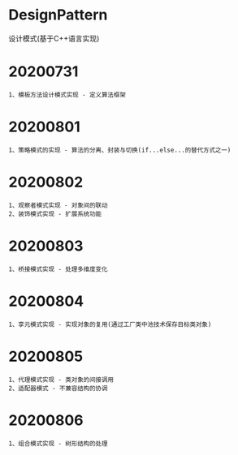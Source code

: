 # DesignPattern
设计模式(基于C++语言实现)

# 20200731
	1、模板方法设计模式实现 - 定义算法框架

# 20200801
	1、策略模式的实现 - 算法的分离、封装与切换(if...else...的替代方式之一)
	
# 20200802
	1、观察者模式实现 - 对象间的联动
	2、装饰模式实现 - 扩展系统功能
	
# 20200803
	1、桥接模式实现 - 处理多维度变化
	
# 20200804
	1、享元模式实现 - 实现对象的复用(通过工厂类中池技术保存目标类对象)
	
# 20200805
	1、代理模式实现 - 类对象的间接调用
	2、适配器模式 - 不兼容结构的协调 
	
# 20200806
	1、组合模式实现 - 树形结构的处理